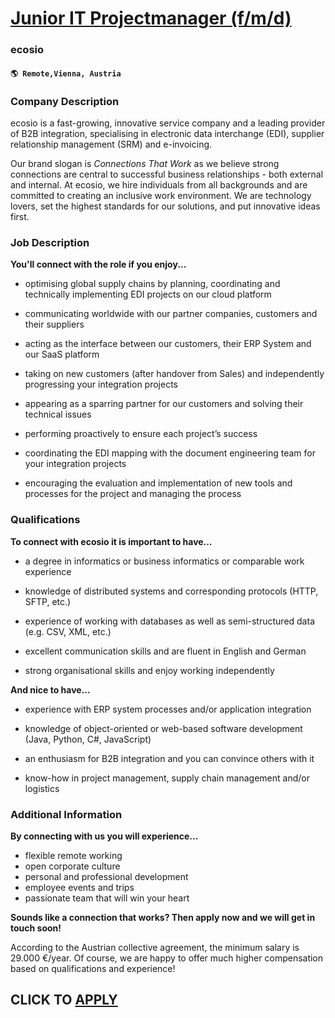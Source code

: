 # [Junior IT Projectmanager (f/m/d)](https://www.remotewlb.com/apply/junior-it-projectmanager-f-m-d)  
### ecosio  
#### `🌎 Remote,Vienna, Austria`  

### **Company Description**

ecosio is a fast-growing, innovative service company and a leading provider of B2B integration, specialising in electronic data interchange (EDI), supplier relationship management (SRM) and e-invoicing.

Our brand slogan is _Connections That Work_ as we believe strong connections are central to successful business relationships - both external and internal. At ecosio, we hire individuals from all backgrounds and are committed to creating an inclusive work environment. We are technology lovers, set the highest standards for our solutions, and put innovative ideas first.

###  **Job Description**

 **You'll connect with the role if you enjoy...**

  * optimising global supply chains by planning, coordinating and technically implementing EDI projects on our cloud platform

  * communicating worldwide with our partner companies, customers and their suppliers

  * acting as the interface between our customers, their ERP System and our SaaS platform

  * taking on new customers (after handover from Sales) and independently progressing your integration projects

  * appearing as a sparring partner for our customers and solving their technical issues

  * performing proactively to ensure each project’s success

  * coordinating the EDI mapping with the document engineering team for your integration projects

  * encouraging the evaluation and implementation of new tools and processes for the project and managing the process

###  **Qualifications**

 **To connect with ecosio it is important to have…**

  * a degree in informatics or business informatics or comparable work experience 

  * knowledge of distributed systems and corresponding protocols (HTTP, SFTP, etc.)

  * experience of working with databases as well as semi-structured data (e.g. CSV, XML, etc.)

  * excellent communication skills and are fluent in English and German

  * strong organisational skills and enjoy working independently

 **And nice to have...**

  * experience with ERP system processes and/or application integration

  * knowledge of object-oriented or web-based software development (Java, Python, C#, JavaScript)

  * an enthusiasm for B2B integration and you can convince others with it

  * know-how in project management, supply chain management and/or logistics

###  **Additional Information**

 **By connecting with us you will experience...**

  * flexible remote working
  * open corporate culture
  * personal and professional development 
  * employee events and trips
  * passionate team that will win your heart

 **Sounds like a connection that works? Then apply now and we will get in touch soon!**

According to the Austrian collective agreement, the minimum salary is 29.000 €/year. Of course, we are happy to offer much higher compensation based on qualifications and experience!

  
## CLICK TO [APPLY](https://www.remotewlb.com/apply/junior-it-projectmanager-f-m-d)

